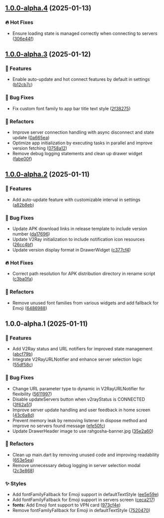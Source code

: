 ## [1.0.0-alpha.4](https://github.com/RahgoshaVPN/RahgoshaApp/compare/v1.0.0-alpha.3...v1.0.0-alpha.4) (2025-01-13)

### 🔥 Hot Fixes

* Ensure loading state is managed correctly when connecting to servers ([306e44f](https://github.com/RahgoshaVPN/RahgoshaApp/commit/306e44fa0fc52a787e16e5ce446419fa620a492d))

## [1.0.0-alpha.3](https://github.com/RahgoshaVPN/RahgoshaApp/compare/v1.0.0-alpha.2...v1.0.0-alpha.3) (2025-01-12)

### 🚀 Features

* Enable auto-update and hot connect features by default in settings ([b12cb7c](https://github.com/RahgoshaVPN/RahgoshaApp/commit/b12cb7c0b338e76b851bb98ac007a41deebedfc5))

### 🐛 Bug Fixes

* Fix custom font family to app bar title text style ([2f38275](https://github.com/RahgoshaVPN/RahgoshaApp/commit/2f382758f41a1dcbfccbb405afa08c3eb3f0234f))

### 🚧 Refactors

* Improve server connection handling with async disconnect and state update ([0a665ea](https://github.com/RahgoshaVPN/RahgoshaApp/commit/0a665ea722e832e31295398093ff4e3ff739dc87))
* Optimize app initialization by executing tasks in parallel and improve version fetching ([0758a12](https://github.com/RahgoshaVPN/RahgoshaApp/commit/0758a12b29334f578d79b38964c8203533c7aa63))
* Remove debug logging statements and clean up drawer widget ([fabe00f](https://github.com/RahgoshaVPN/RahgoshaApp/commit/fabe00faaad24a588b300b65de06deb64a90acc4))

## [1.0.0-alpha.2](https://github.com/RahgoshaVPN/RahgoshaApp/compare/v1.0.0-alpha.1...v1.0.0-alpha.2) (2025-01-11)

### 🚀 Features

* Add auto-update feature with customizable interval in settings ([a82b8eb](https://github.com/RahgoshaVPN/RahgoshaApp/commit/a82b8eb2d9c10d692214b10441ad0aa1fa827eda))

### 🐛 Bug Fixes

* Update APK download links in release template to include version number ([da17696](https://github.com/RahgoshaVPN/RahgoshaApp/commit/da17696b0b624013cace4faeffb1234a8003e220))
* Update V2Ray initialization to include notification icon resources ([26cc4bf](https://github.com/RahgoshaVPN/RahgoshaApp/commit/26cc4bf1e2d6273033e70164494376b874ace4bf))
* Update version display format in DrawerWidget ([c377cf4](https://github.com/RahgoshaVPN/RahgoshaApp/commit/c377cf4b37a7274ebbf9ecab26e4269c04c1ea51))

### 🔥 Hot Fixes

* Correct path resolution for APK distribution directory in rename script ([c3ba0fa](https://github.com/RahgoshaVPN/RahgoshaApp/commit/c3ba0fa719a49f5a54bf8abef21ac1dc310472ff))

### 🚧 Refactors

* Remove unused font families from various widgets and add fallback for Emoji ([6486988](https://github.com/RahgoshaVPN/RahgoshaApp/commit/648698833484dacf6a358c64e2e192ebb1f35af6))

## 1.0.0-alpha.1 (2025-01-11)

### 🚀 Features

* Add V2Ray status and URL notifiers for improved state management ([abcf79b](https://github.com/RahgoshaVPN/RahgoshaApp/commit/abcf79b110ceeb0d0bbfcfa7d8690c7dddd5845a))
* Integrate V2RayURLNotifier and enhance server selection logic ([55df58c](https://github.com/RahgoshaVPN/RahgoshaApp/commit/55df58c9481504cd74f476b0974ddafeddf0024a))

### 🐛 Bug Fixes

* Change URL parameter type to dynamic in V2RayURLNotifier for flexibility ([5611997](https://github.com/RahgoshaVPN/RahgoshaApp/commit/5611997fd9ee0d1c9730449b1e794290fd77d257))
* Disable updateServers button when v2rayStatus is CONNECTED ([3f62a51](https://github.com/RahgoshaVPN/RahgoshaApp/commit/3f62a5149ae1ec412752dcd51a9a6edada801210))
* Improve server update handling and user feedback in home screen ([43c6a8d](https://github.com/RahgoshaVPN/RahgoshaApp/commit/43c6a8dd732e25820d2c214eff83b4ca4be25743))
* Prevent memory leak by removing listener in dispose method and improve no servers found message ([efe50fc](https://github.com/RahgoshaVPN/RahgoshaApp/commit/efe50fc463cb246eee3f0fa0c3320f746d8e4993))
* Update DrawerHeader image to use rahgosha-banner.jpg ([35e2a60](https://github.com/RahgoshaVPN/RahgoshaApp/commit/35e2a60da73a2a71eb34b2b21239111b836ead1f))

### 🚧 Refactors

* Clean up main.dart by removing unused code and improving readability ([653e5ea](https://github.com/RahgoshaVPN/RahgoshaApp/commit/653e5ea2089aee7881e5b40cbfe12be324d1bcd3))
* Remove unnecessary debug logging in server selection modal ([2c3e868](https://github.com/RahgoshaVPN/RahgoshaApp/commit/2c3e86883307b4eaf76acf6a507f7ff56b4c7293))

### ✨ Styles

* Add fontFamilyFallback for Emoji support in defaultTextStyle ([ee5e59e](https://github.com/RahgoshaVPN/RahgoshaApp/commit/ee5e59e147b8676cf9261785349ba5f9e428cf42))
* Add fontFamilyFallback for Emoji support in servers screen ([ceca217](https://github.com/RahgoshaVPN/RahgoshaApp/commit/ceca217a713d719793a7ec9d30d9f9e8a40b84ff))
* **fonts:** Add Emoji font support to VPN card ([973cf4e](https://github.com/RahgoshaVPN/RahgoshaApp/commit/973cf4e528c1860e78daeecf978561e0b6cbaef9))
* Remove fontFamilyFallback for Emoji in defaultTextStyle ([7520470](https://github.com/RahgoshaVPN/RahgoshaApp/commit/75204704ad27a948875502d732ea303d3875d177))
